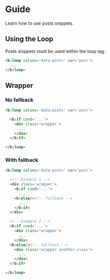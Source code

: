 <!--
@@@title:Guide@@@
@@@description:Learn how to use posts snippets.@@@
@@@section:Snippets@@@
@@@subsection:Posts@@@
-->

# Guide

Learn how to use posts snippets.


## Using the Loop

Posts snippets must be used within the loop tag.

```html
<b:loop values='data:posts' var='post'>
  ...
</b:loop>
```


## Wrapper

### No fallback

```html
<b:loop values='data:posts' var='post'>

  <b:if cond='...'>
    <div class='wrapper'>
      ...
    </div>
  </b:if>

</b:loop>
```

### With fallback

```html
<b:loop values='data:posts' var='post'>

  <!-- Example 1 -->
  <div class='wrapper'>
    <b:if cond='...'>
      ...
    <b:else/><!-- fallback -->
      ...
    </b:if>
  </div>

  <!-- Example 2 -->
  <b:if cond='...'>
    <div class='wrapper'>
      ...
    </div>
  <b:else/><!-- fallback -->
    <div class='wrapper another-class'>
      ...
    </div>
  </b:if>

</b:loop>
```
